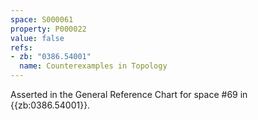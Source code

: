 ```yaml
---
space: S000061
property: P000022
value: false
refs:
- zb: "0386.54001"
  name: Counterexamples in Topology
---
```


Asserted in the General Reference Chart for space #69 in
{{zb:0386.54001}}.
